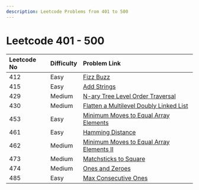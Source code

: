 ```yaml
---
description: Leetcode Problems from 401 to 500
---
```


# Leetcode 401 - 500



| Leetcode No | Difficulty | Problem Link |
| :--- | :--- | :--- |
| 412 | Easy | [Fizz Buzz](../difficulty-based-problem-index/leetcode-easy/leetcode-412-fizz-buzz.md) |
| 415 | Easy | [Add Strings](../difficulty-based-problem-index/leetcode-easy/leetcode-415-add-strings.md) |
| 429 | Medium | [N-ary Tree Level Order Traversal](../difficulty-based-problem-index/leetcode-medium/leetcode-429-n-ary-tree-level-order-traversal.md) |
| 430 | Medium | [Flatten a Multilevel Doubly Linked List](../difficulty-based-problem-index/leetcode-medium/leetcode-430-flatten-a-multilevel-doubly-linked-list.md) |
| 453 | Easy | [Minimum Moves to Equal Array Elements](../difficulty-based-problem-index/leetcode-easy/leetcode-453-minimum-moves-to-equal-array-elements.md) |
| 461 | Easy | [Hamming Distance](../difficulty-based-problem-index/leetcode-easy/leetcode-461-hamming-distance.md) |
| 462 | Medium | [Minimum Moves to Equal Array Elements II](../difficulty-based-problem-index/leetcode-medium/leetcode-462-minimum-moves-to-equal-array-elements-ii.md) |
| 473 | Medium | [Matchsticks to Square](../difficulty-based-problem-index/leetcode-medium/leetcode-473-matchsticks-to-square.md) |
| 474 | Medium | [Ones and Zeroes](../difficulty-based-problem-index/leetcode-medium/leetcode-474-ones-and-zeroes.md) |
| 485 | Easy | [Max Consecutive Ones](../difficulty-based-problem-index/leetcode-easy/leetcode-485-max-consecutive-ones.md) |

